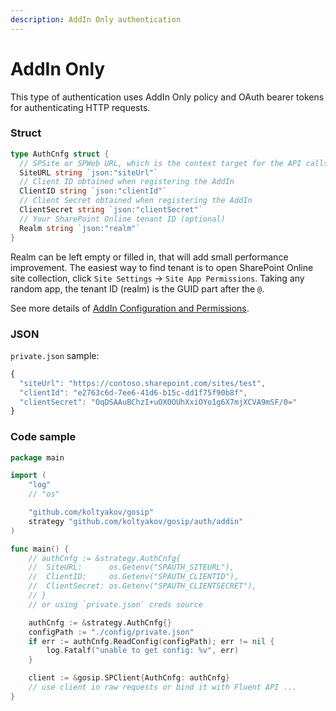 ```yaml
---
description: AddIn Only authentication
---
```


# AddIn Only

This type of authentication uses AddIn Only policy and OAuth bearer tokens for authenticating HTTP requests.

### Struct

```go
type AuthCnfg struct {
  // SPSite or SPWeb URL, which is the context target for the API calls
  SiteURL string `json:"siteUrl"`
  // Client ID obtained when registering the AddIn
  ClientID string `json:"clientId"`
  // Client Secret obtained when registering the AddIn
  ClientSecret string `json:"clientSecret"`
  // Your SharePoint Online tenant ID (optional)
  Realm string `json:"realm"`
}
```

Realm can be left empty or filled in, that will add small performance improvement. The easiest way to find tenant is to open SharePoint Online site collection, click `Site Settings` -&gt; `Site App Permissions`. Taking any random app, the tenant ID \(realm\) is the GUID part after the `@`.

See more details of [AddIn Configuration and Permissions](https://github.com/s-kainet/node-sp-auth/wiki/SharePoint-Online-addin-only-authentication).

### JSON

`private.json` sample:

```javascript
{
  "siteUrl": "https://contoso.sharepoint.com/sites/test",
  "clientId": "e2763c6d-7ee6-41d6-b15c-dd1f75f90b8f",
  "clientSecret": "OqDSAAuBChzI+uOX0OUhXxiOYo1g6X7mjXCVA9mSF/0="
}
```

### Code sample

```go
package main

import (
	"log"
	// "os"

	"github.com/koltyakov/gosip"
	strategy "github.com/koltyakov/gosip/auth/addin"
)

func main() {
	// authCnfg := &strategy.AuthCnfg{
	// 	SiteURL:      os.Getenv("SPAUTH_SITEURL"),
	// 	ClientID:     os.Getenv("SPAUTH_CLIENTID"),
	// 	ClientSecret: os.Getenv("SPAUTH_CLIENTSECRET"),
	// }
	// or using `private.json` creds source

	authCnfg := &strategy.AuthCnfg{}
	configPath := "./config/private.json"
	if err := authCnfg.ReadConfig(configPath); err != nil {
		log.Fatalf("unable to get config: %v", err)
	}

	client := &gosip.SPClient{AuthCnfg: authCnfg}
	// use client in raw requests or bind it with Fluent API ...
}
```

